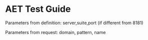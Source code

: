 # AET Test Guide

Parameters from definition: server,suite,port (if different from 8181)

Parameters from request: domain, pattern, name
